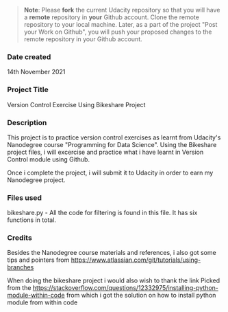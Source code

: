 >**Note**: Please **fork** the current Udacity repository so that you will have a **remote** repository in **your** Github account. Clone the remote repository to your local machine. Later, as a part of the project "Post your Work on Github", you will push your proposed changes to the remote repository in your Github account.

### Date created
14th November 2021

### Project Title
Version Control Exercise Using Bikeshare Project

### Description
This project is to practice version control exercises as learnt from Udacity's Nanodegree course "Programming for Data Science". Using the Bikeshare
project files, i will excercise and practice what i have learnt in Version Control module using Github.

Once i complete the project, i will submit it to Udacity in order to earn my Nanodegree project.

### Files used
bikeshare.py - All the code for filtering is found in this file. It has six functions in total.

### Credits
Besides the Nanodegree course materials and references, i also got some tips and pointers from https://www.atlassian.com/git/tutorials/using-branches

When doing the bikeshare project i would also wish to thank the link Picked from the https://stackoverflow.com/questions/12332975/installing-python-module-within-code from which i got the solution on how to install python module from within code
